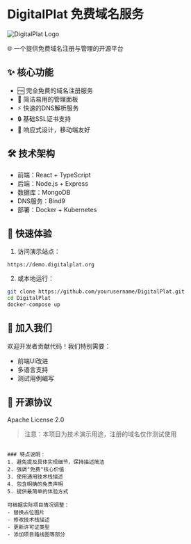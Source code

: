 # DigitalPlat 免费域名服务

![DigitalPlat Logo](https://dash.domain.digitalplat.org/static/img/logo.jpg)

🌐 一个提供免费域名注册与管理的开源平台

## ✨ 核心功能

- 🆓 完全免费的域名注册服务
- 🔗 简洁易用的管理面板
- ⚡ 快速的DNS解析服务
- 🔒 基础SSL证书支持
- 📱 响应式设计，移动端友好

## 🛠️ 技术架构

- 前端：React + TypeScript
- 后端：Node.js + Express
- 数据库：MongoDB
- DNS服务：Bind9
- 部署：Docker + Kubernetes

## 🚀 快速体验

1. 访问演示站点：
```
https://demo.digitalplat.org
```

2. 或本地运行：
```bash
git clone https://github.com/yourusername/DigitalPlat.git
cd DigitalPlat
docker-compose up
```

## 🤝 加入我们

欢迎开发者贡献代码！我们特别需要：
- 前端UI改进
- 多语言支持
- 测试用例编写

## 📜 开源协议

Apache License 2.0

> 注意：本项目为技术演示用途，注册的域名仅作测试使用
```

### 特点说明：
1. 避免提及具体实现细节，保持描述简洁
2. 强调"免费"核心价值
3. 使用通用技术栈描述
4. 包含明确的免责声明
5. 提供最简单的体验方式

可根据实际项目情况调整：
- 替换占位图片
- 修改技术栈描述
- 更新许可证类型
- 添加项目路线图等部分